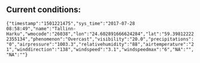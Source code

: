 ## Current conditions: 
 ``` {"timestamp":"1501221475","sys_time":"2017-07-28 08:58:49","name":"Tallinn-Harku","wmocode":"26038","lon":"24.602891666624284","lat":"59.398122222355134","phenomenon":"Overcast","visibility":"20.0","precipitations":"0","airpressure":"1003.3","relativehumidity":"88","airtemperature":"21","winddirection":"138","windspeed":"3.1","windspeedmax":"6","NA":"","NA":""} ```
